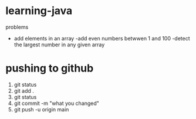 # learning-java

problems

- add elements in an array
  -add even numbers betwwen 1 and 100
  -detect the largest number in any given array

# pushing to github

1. git status
2. git add .
3. git status
4. git commit -m "what you changed"
5. git push -u origin main
